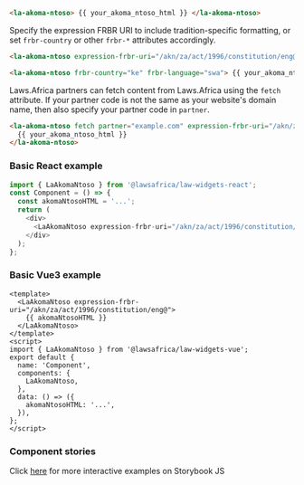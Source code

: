 ```html
<la-akoma-ntoso> {{ your_akoma_ntoso_html }} </la-akoma-ntoso>
```

Specify the expression FRBR URI to include tradition-specific formatting, or set
`frbr-country` or other `frbr-*` attributes accordingly.

```html
<la-akoma-ntoso expression-frbr-uri="/akn/za/act/1996/constitution/eng@"> {{ your_akoma_ntoso_html }} </la-akoma-ntoso>
```

```html
<la-akoma-ntoso frbr-country="ke" frbr-language="swa"> {{ your_akoma_ntoso_html }} </la-akoma-ntoso>
```

Laws.Africa partners can fetch content from Laws.Africa using the `fetch` attribute.
If your partner code is not the same as your website's domain name, then also specify
your partner code in `partner`.

```html
<la-akoma-ntoso fetch partner="example.com" expression-frbr-uri="/akn/za/act/1996/constitution/eng@">
  {{ your_akoma_ntoso_html }}
</la-akoma-ntoso>
```

### Basic React example

```js
import { LaAkomaNtoso } from '@lawsafrica/law-widgets-react';
const Component = () => {
  const akomaNtosoHTML = '...';
  return (
    <div>
      <LaAkomaNtoso expression-frbr-uri="/akn/za/act/1996/constitution/eng@">{akomaNtosoHTML}</LaAkomaNtoso>
    </div>
  );
};
```

### Basic Vue3 example

```vue
<template>
  <LaAkomaNtoso expression-frbr-uri="/akn/za/act/1996/constitution/eng@">
    {{ akomaNtosoHTML }}
  </LaAkomaNtoso>
</template>
<script>
import { LaAkomaNtoso } from '@lawsafrica/law-widgets-vue';
export default {
  name: 'Component',
  components: {
    LaAkomaNtoso,
  },
  data: () => ({
    akomaNtosoHTML: '...',
  }),
};
</script>
```

### Component stories

Click [here](https://laws.africa/la-web-components/?path=/docs/library-la-akoma-ntoso--basic-usage) for more interactive examples on Storybook JS
